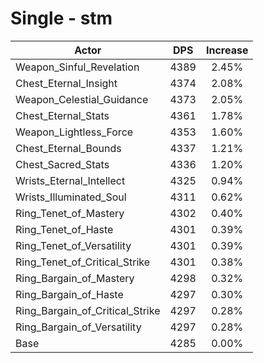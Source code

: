 # Single - stm
| Actor | DPS | Increase |
|---|:---:|:---:|
|Weapon_Sinful_Revelation|4389|2.45%|
|Chest_Eternal_Insight|4374|2.08%|
|Weapon_Celestial_Guidance|4373|2.05%|
|Chest_Eternal_Stats|4361|1.78%|
|Weapon_Lightless_Force|4353|1.60%|
|Chest_Eternal_Bounds|4337|1.21%|
|Chest_Sacred_Stats|4336|1.20%|
|Wrists_Eternal_Intellect|4325|0.94%|
|Wrists_Illuminated_Soul|4311|0.62%|
|Ring_Tenet_of_Mastery|4302|0.40%|
|Ring_Tenet_of_Haste|4301|0.39%|
|Ring_Tenet_of_Versatility|4301|0.39%|
|Ring_Tenet_of_Critical_Strike|4301|0.38%|
|Ring_Bargain_of_Mastery|4298|0.32%|
|Ring_Bargain_of_Haste|4297|0.30%|
|Ring_Bargain_of_Critical_Strike|4297|0.28%|
|Ring_Bargain_of_Versatility|4297|0.28%|
|Base|4285|0.00%|

